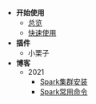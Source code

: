 - **开始使用**
    - [总览](/zh-cn/start/总览.md)
    - [快速使用](/zh-cn/start/快速使用.md)
- **插件**
    - 小栗子
- **博客**
    - 2021
      - [Spark集群安装](/zh-cn/blogs/Spark集群安装.md)
      - [Spark常用命令](/zh-cn/blogs/Spark常用命令.md)
